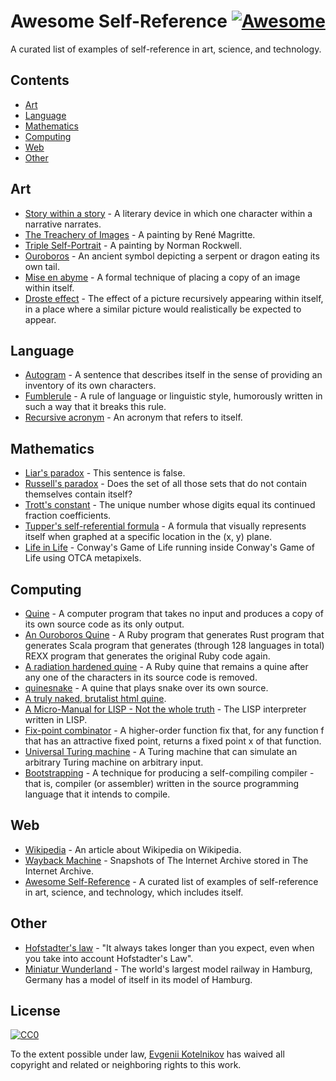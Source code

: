 # Awesome Self-Reference [![Awesome](https://awesome.re/badge.svg)](https://github.com/sindresorhus/awesome) 

A curated list of examples of self-reference in art, science, and technology.

## Contents

- [Art](#art)
- [Language](#language)
- [Mathematics](#mathematics)
- [Computing](#computing)
- [Web](#web)
- [Other](#other)

## Art

- [Story within a story](https://en.wikipedia.org/wiki/Story_within_a_story) - A literary device in which one character within a narrative narrates.
- [The Treachery of Images](https://collections.lacma.org/node/239578) - A painting by René Magritte.
- [Triple Self-Portrait](http://www.nrm.org/MT/text/TripleSelf.html) - A painting by Norman Rockwell.
- [Ouroboros](https://en.wikipedia.org/wiki/Ouroboros) - An ancient symbol depicting a serpent or dragon eating its own tail.
- [Mise en abyme](https://en.wikipedia.org/wiki/Mise_en_abyme) - A formal technique of placing a copy of an image within itself.
- [Droste effect](https://en.wikipedia.org/wiki/Droste_effect) - The effect of a picture recursively appearing within itself, in a place where a similar picture would realistically be expected to appear.

## Language

- [Autogram](https://en.wikipedia.org/wiki/Autogram) - A sentence that describes itself in the sense of providing an inventory of its own characters.
- [Fumblerule](https://en.wikipedia.org/wiki/Fumblerules) - A rule of language or linguistic style, humorously written in such a way that it breaks this rule.
- [Recursive acronym](https://en.wikipedia.org/wiki/Recursive_acronym) - An acronym that refers to itself.

## Mathematics

- [Liar's paradox](https://en.wikipedia.org/wiki/Liar_paradox) - This sentence is false.
- [Russell's paradox](https://en.wikipedia.org/wiki/Russell%27s_paradox) - Does the set of all those sets that do not contain themselves contain itself?
- [Trott's constant](https://www.johndcook.com/blog/2019/06/07/trotts-constant/) - The unique number whose digits equal its continued fraction coefficients.
- [Tupper's self-referential formula](https://en.wikipedia.org/wiki/Tupper%27s_self-referential_formula) - A formula that visually represents itself when graphed at a specific location in the (x, y) plane.
- [Life in Life](https://www.youtube.com/watch?v=xP5-iIeKXE8) - Conway's Game of Life running inside Conway's Game of Life using OTCA metapixels.

## Computing

- [Quine](https://en.wikipedia.org/wiki/Quine_(computing)) - A computer program that takes no input and produces a copy of its own source code as its only output.
- [An Ouroboros Quine](https://github.com/mame/quine-relay) - A Ruby program that generates Rust program that generates Scala program that generates (through 128 languages in total) REXX program that generates the original Ruby code again.
- [A radiation hardened quine](https://github.com/mame/radiation-hardened-quine) - A Ruby quine that remains a quine after any one of the characters in its source code is removed.
- [quinesnake](https://github.com/taylorconor/quinesnake) - A quine that plays snake over its own source.
- [A truly naked, brutalist html quine](https://secretgeek.github.io/html_wysiwyg/html.html).
- [A Micro-Manual for LISP - Not the whole truth](https://github.com/jaseemabid/micromanual) - The LISP interpreter written in LISP.
- [Fix-point combinator](https://en.wikipedia.org/wiki/Fixed-point_combinator) - A higher-order function fix that, for any function f that has an attractive fixed point, returns a fixed point x of that function.
- [Universal Turing machine](https://en.wikipedia.org/wiki/Universal_Turing_machine) - A Turing machine that can simulate an arbitrary Turing machine on arbitrary input.
- [Bootstrapping](https://en.wikipedia.org/wiki/Bootstrapping_(compilers)) - A technique for producing a self-compiling compiler - that is, compiler (or assembler) written in the source programming language that it intends to compile.

## Web

- [Wikipedia](https://en.wikipedia.org/wiki/Wikipedia) - An article about Wikipedia on Wikipedia.
- [Wayback Machine](https://web.archive.org/web/*/https://web.archive.org/) - Snapshots of The Internet Archive stored in The Internet Archive.
- [Awesome Self-Reference](https://github.com/aztek/awesome-self-reference) - A curated list of examples of self-reference in art, science, and technology, which includes itself.

## Other

- [Hofstadter's law](https://en.wikipedia.org/wiki/Hofstadter%27s_law) - "It always takes longer than you expect, even when you take into account Hofstadter's Law".
- [Miniatur Wunderland](https://www.miniatur-wunderland.com/discover-wunderland/worlds/hamburg/speicherstadt/) - The world's largest model railway in Hamburg, Germany has a model of itself in its model of Hamburg.

## License

[![CC0](http://mirrors.creativecommons.org/presskit/buttons/88x31/svg/cc-zero.svg)](https://creativecommons.org/publicdomain/zero/1.0/)

To the extent possible under law, [Evgenii Kotelnikov](https://github.com/aztek) has waived all copyright and related or neighboring rights to this work.
